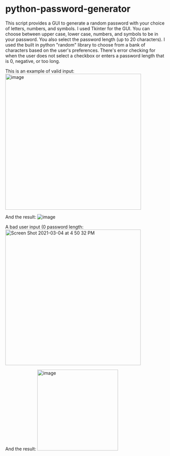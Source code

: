 # python-password-generator
This script provides a GUI to generate a random password with your choice of letters, numbers, and symbols. I used Tkinter for the GUI. You can choose between upper case, lower case, numbers, and symbols to be in your password. You also select the password length (up to 20 characters). I used the built in python "random" library to choose from a bank of characters based on the user's preferences. There's error checking for when the user does not select a checkbox or enters a password length that is 0, negative, or too long.

This is an example of valid input:
<img width="425" alt="image" src="https://user-images.githubusercontent.com/80058871/110035344-89805a00-7d09-11eb-8783-0679f981a4cd.png">

And the result:
![image](https://user-images.githubusercontent.com/80058871/110035367-93a25880-7d09-11eb-98c9-d2f2ab75090c.png)


A bad user input (0 password length:
<img width="424" alt="Screen Shot 2021-03-04 at 4 50 32 PM" src="https://user-images.githubusercontent.com/80058871/110035480-bcc2e900-7d09-11eb-8c24-911f9c9d895e.png">

And the result:
<img width="253" alt="image" src="https://user-images.githubusercontent.com/80058871/110035574-d95f2100-7d09-11eb-95dc-2175c0e05c4e.png">
